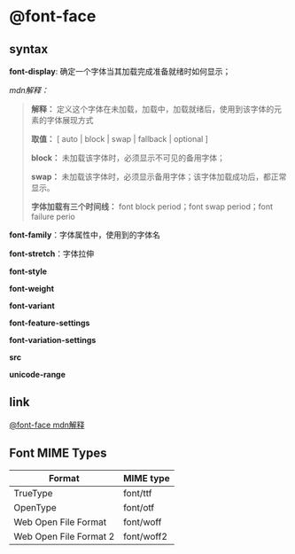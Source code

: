 # @font-face

## syntax

**font-display**: 确定一个字体当其加载完成准备就绪时如何显示；

*mdn解释：*

>**解释：** 定义这个字体在未加载，加载中，加载就绪后，使用到该字体的元素的字体展现方式
>
>**取值：** [ auto | block | swap | fallback | optional ]
>
>**block：** 未加载该字体时，必须显示不可见的备用字体；
>
>**swap：** 未加载该字体时，必须显示备用字体；该字体加载成功后，都正常显示。
>
>**字体加载有三个时间线：** font block period；font swap period；font failure perio

**font-family**：字体属性中，使用到的字体名

**font-stretch**：字体拉伸

**font-style**

**font-weight**

**font-variant**

**font-feature-settings**

**font-variation-settings**

**src**

**unicode-range**

## link

[@font-face mdn解释](https://developer.mozilla.org/en-US/docs/Web/CSS/@font-face)

## Font MIME Types

Format|MIME type|
-|-|
TrueType|font/ttf
OpenType|font/otf
Web Open File Format|font/woff
Web Open File Format 2|font/woff2

